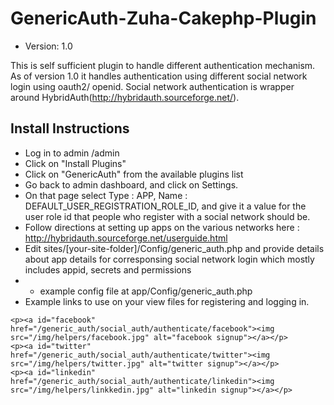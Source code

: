 GenericAuth-Zuha-Cakephp-Plugin
===============================
* Version: 1.0

This is self sufficient plugin to handle different authentication mechanism. As of version 1.0 it handles authentication using different social network login using oauth2/ openid.
Social network authentication is wrapper around HybridAuth(http://hybridauth.sourceforge.net/).

## Install Instructions
* Log in to admin <yoursite>/admin
* Click on "Install Plugins"
* Click on "GenericAuth"  from the available plugins list
* Go back to admin dashboard, and click on Settings.
* On that page select Type : APP, Name : DEFAULT_USER_REGISTRATION_ROLE_ID, and give it a value for the user role id that people who register with a social network should be.
* Follow directions at setting up apps on the various networks here : http://hybridauth.sourceforge.net/userguide.html
* Edit  sites/[your-site-folder]/Config/generic_auth.php and provide details about app details for corresponsing social network login which mostly includes appid, secrets and permissions
* * example config file at app/Config/generic_auth.php
* Example links to use on your view files for registering and logging in.
```
<p><a id="facebook" href="/generic_auth/social_auth/authenticate/facebook"><img src="/img/helpers/facebook.jpg" alt="facebook signup"></a></p>
<p><a id="twitter" href="/generic_auth/social_auth/authenticate/twitter"><img src="/img/helpers/twitter.jpg" alt="twitter signup"></a></p>
<p><a id="linkedin" href="/generic_auth/social_auth/authenticate/linkedin"><img src="/img/helpers/linkkedin.jpg" alt="linkedin signup"></a></p>
```

